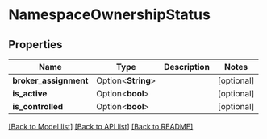 # NamespaceOwnershipStatus

## Properties

Name | Type | Description | Notes
------------ | ------------- | ------------- | -------------
**broker_assignment** | Option<**String**> |  | [optional]
**is_active** | Option<**bool**> |  | [optional]
**is_controlled** | Option<**bool**> |  | [optional]

[[Back to Model list]](../README.md#documentation-for-models) [[Back to API list]](../README.md#documentation-for-api-endpoints) [[Back to README]](../README.md)


